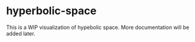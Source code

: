 hyperbolic-space
================
This is a WIP visualization of hypebolic space. More documentation will be added later.
